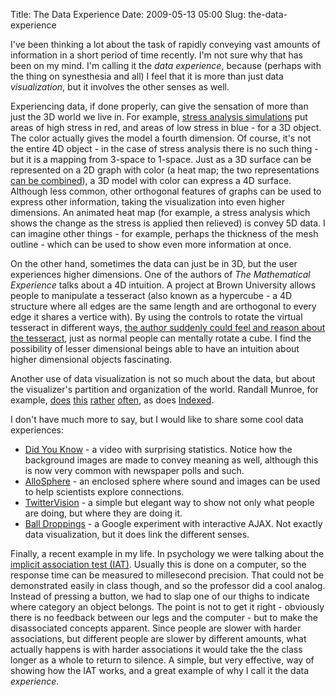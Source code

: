 Title: The Data Experience
Date: 2009-05-13 05:00
Slug: the-data-experience

I've been thinking a lot about the task of rapidly conveying vast
amounts of information in a short period of time recently. I'm not sure
why that has been on my mind. I'm calling it the *data experience*,
because (perhaps with the thing on synesthesia and all) I feel that it
is more than just data *visualization*, but it involves the other senses
as well.

Experiencing data, if done properly, can give the sensation of more than
just the 3D world we live in. For example, [stress analysis
simulations](http://images.google.com/images?q=stress+analysis) put
areas of high stress in red, and areas of low stress in blue - for a 3D
object. The color actually gives the model a fourth dimension. Of
course, it's not the entire 4D object - in the case of stress analysis
there is no such thing - but it is a mapping from 3-space to 1-space.
Just as a 3D surface can be represented on a 2D graph with color (a heat
map; the two representations [can be
combined](http://www.originlab.com/www/resources/graph_gallery/images_galleries/weisman_bruce_surface500px.gif)),
a 3D model with color can express a 4D surface. Although less common,
other orthogonal features of graphs can be used to express other
information, taking the visualization into even higher dimensions. An
animated heat map (for example, a stress analysis which shows the change
as the stress is applied then relieved) is convey 5D data. I can imagine
other things - for example, perhaps the thickness of the mesh outline -
which can be used to show even more information at once.

On the other hand, sometimes the data can just be in 3D, but the user
experiences higher dimensions. One of the authors of *The Mathematical
Experience* talks about a 4D intuition. A project at Brown University
allows people to manipulate a tesseract (also known as a hypercube - a
4D structure where all edges are the same length and are orthogonal to
every edge it shares a vertice with). By using the controls to rotate
the virtual tesseract in different ways, [the author suddenly could feel
and reason about the
tesseract](http://www.fortunecity.com/emachines/e11/86/mathex8.html),
just as normal people can mentally rotate a cube. I find the possibility
of lesser dimensional beings able to have an intuition about higher
dimensional objects fascinating.

Another use of data visualization is not so much about the data, but
about the visualizer's partition and organization of the world. Randall
Munroe, for example, [does](http://xkcd.com/418/)
[this](http://xkcd.com/476/) [rather](http://xkcd.com/388/)
[often](http://xkcd.com/435/), as does
[Indexed](http://thisisindexed.com/).

I don't have much more to say, but I would like to share some cool data
experiences:

-   [Did You Know](http://www.youtube.com/watch?v=jpEnFwiqdx8) - a video
    with surprising statistics. Notice how the background images are
    made to convey meaning as well, although this is now very common
    with newspaper polls and such.
-   [AlloSphere](http://www.ted.com/talks/view/id/516) - an enclosed
    sphere where sound and images can be used to help scientists explore
    connections.
-   [TwitterVision](http://www.twittervision.com/) - a simple but
    elegant way to show not only what people are doing, but where they
    are doing it.
-   [Ball
    Droppings](http://www.chromeexperiments.com/detail/balldroppings/) -
    a Google experiment with interactive AJAX. Not exactly data
    visualization, but it does link the different senses.

Finally, a recent example in my life. In psychology we were talking
about the [implicit association test
(IAT)](http://en.wikipedia.org/wiki/Implicit_Association_Test). Usually
this is done on a computer, so the response time can be measured to
millesecond precision. That could not be demonstrated easily in class
though, and so the professor did a cool analog. Instead of pressing a
button, we had to slap one of our thighs to indicate where category an
object belongs. The point is not to get it right - obviously there is no
feedback between our legs and the computer - but to make the
disassociated concepts apparent. Since people are slower with harder
associations, but different people are slower by different amounts, what
actually happens is with harder associations it would take the the class
longer as a whole to return to silence. A simple, but very effective,
way of showing how the IAT works, and a great example of why I call it
the data *experience*.

